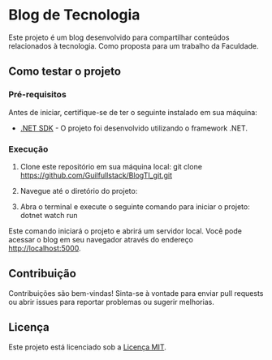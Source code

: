 # Blog de Tecnologia

Este projeto é um blog desenvolvido para compartilhar conteúdos relacionados à tecnologia. Como proposta para um trabalho da Faculdade.

## Como testar o projeto

### Pré-requisitos

Antes de iniciar, certifique-se de ter o seguinte instalado em sua máquina:

- [.NET SDK](https://dotnet.microsoft.com/download) - O projeto foi desenvolvido utilizando o framework .NET.

### Execução

1. Clone este repositório em sua máquina local:
git clone https://github.com/Guilfullstack/BlogTI_git.git

2. Navegue até o diretório do projeto:

3. Abra o terminal e execute o seguinte comando para iniciar o projeto:
dotnet watch run

Este comando iniciará o projeto e abrirá um servidor local. Você pode acessar o blog em seu navegador através do endereço [http://localhost:5000](http://localhost:5000).

## Contribuição

Contribuições são bem-vindas! Sinta-se à vontade para enviar pull requests ou abrir issues para reportar problemas ou sugerir melhorias.

## Licença

Este projeto está licenciado sob a [Licença MIT](LICENSE).
